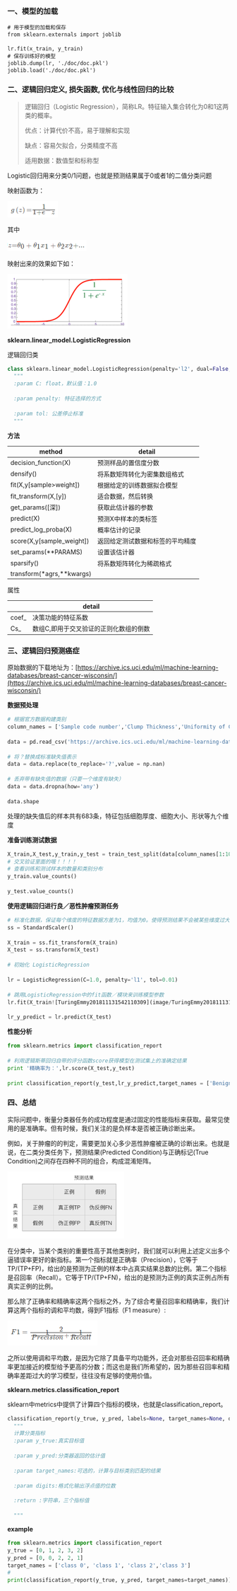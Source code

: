### 一、模型的加载

```
# 用于模型的加载和保存
from sklearn.externals import joblib

lr.fit(x_train, y_train)
# 保存训练好的模型
joblib.dump(lr, './doc/doc.pkl')
joblib.load('./doc/doc.pkl')

```

### 二、逻辑回归定义, 损失函数, 优化与线性回归的比较

> 逻辑回归（Logistic Regression），简称LR。特征输入集合转化为0和1这两类的概率。
>
> 优点：计算代价不高，易于理解和实现
>
> 缺点：容易欠拟合，分类精度不高
>
> 适用数据：数值型和标称型

Logistic回归用来分类0/1问题，也就是预测结果属于0或者1的二值分类问题

映射函数为：

![TuringEmmy201811131542108961](image/TuringEmmy201811131542108961.png)

其中

![TuringEmmy201811131542109020](image/TuringEmmy201811131542109020.png)

映射出来的效果如下如：

![TuringEmmy201811131542109076](image/TuringEmmy201811131542109076.png)

**sklearn.linear_model.LogisticRegression**

逻辑回归类

```python
class sklearn.linear_model.LogisticRegression(penalty='l2', dual=False, tol=0.0001, C=1.0, fit_intercept=True, intercept_scaling=1, class_weight=None, random_state=None, solver='liblinear', max_iter=100, multi_class='ovr', verbose=0, warm_start=False, n_jobs=1)
  """
  :param C: float，默认值：1.0

  :param penalty: 特征选择的方式

  :param tol: 公差停止标准
  """
```

**方法**

| method                     | detail           |
| -------------------------- | ---------------- |
| decision_function(X)       | 预测样品的置信度分数       |
| densify()                  | 将系数矩阵转化为密集数组格式   |
| fit(X,y[sample>weight])    | 根据给定的训练数据拟合模型    |
| fit_transform(X,[y])       | 适合数据，然后转换        |
| get_params([深])            | 获取此估计器的参数        |
| predict(X)                 | 预测X中样本的类标签       |
| predict_log_proba(X)       | 概率估计的记录          |
| score(X,y[sample_weight])  | 返回给定测试数据和标签的平均精度 |
| set_params(\*\*PARAMS)     | 设置该估计器           |
| sparsify()                 | 将系数矩阵转化为稀疏格式     |
| transform(\*agrs,**kwargs) |                  |

属性

|       | detail               |
| ----- | -------------------- |
| coef_ | 决策功能的特征系数            |
| Cs_   | 数组C,即用于交叉验证的正则化数组的倒数 |



### 三、逻辑回归预测癌症

原始数据的下载地址为：[https://archive.ics.uci.edu/ml/machine-learning-databases/breast-cancer-wisconsin/](https://archive.ics.uci.edu/ml/machine-learning-databases/breast-cancer-wisconsin/)

**数据预处理**

```python
# 根据官方数据构建类别
column_names = ['Sample code number','Clump Thickness','Uniformity of Cell Size','Uniformity of Cell Shape','Marginal Adhesion','Single Epithelial Cell Size','Bare Nuclei','Bland Chromatin','Normal Nucleoli','Mitoses','Class'],

data = pd.read_csv('https://archive.ics.uci.edu/ml/machine-learning-databases/breast-cancer-wisconsin/',names = column_names)

# 将？替换成标准缺失值表示
data = data.replace(to_replace='?',value = np.nan)

# 丢弃带有缺失值的数据（只要一个维度有缺失）
data = data.dropna(how='any')

data.shape
```

处理的缺失值后的样本共有683条，特征包括细胞厚度、细胞大小、形状等九个维度

**准备训练测试数据**

```python
X_train,X_test,y_train,y_test = train_test_split(data[column_names[1:10]],data[column_names[10]],test_size=0.25,random_state=42)
# 交叉验证里面的哦！！！！
# 查看训练和测试样本的数量和类别分布
y_train.value_counts()

y_test.value_counts()
```

**使用逻辑回归进行良／恶性肿瘤预测任务**

```python
# 标准化数据，保证每个维度的特征数据方差为1，均值为0。使得预测结果不会被某些维度过大的特征值而主导
ss = StandardScaler()

X_train = ss.fit_transform(X_train)
X_test = ss.transform(X_test)

# 初始化 LogisticRegression

lr = LogisticRegression(C=1.0, penalty='l1', tol=0.01)

# 跳用LogisticRegression中的fit函数／模块来训练模型参数
lr.fit(X_train![TuringEmmy201811131542110309](image/TuringEmmy201811131542110309.png),y_train)

lr_y_predict = lr.predict(X_test)
```

**性能分析**

```python
from sklearn.metrics import classification_report

# 利用逻辑斯蒂回归自带的评分函数score获得模型在测试集上的准确定结果
print '精确率为：',lr.score(X_test,y_test)

print classification_report(y_test,lr_y_predict,target_names = ['Benign','Maligant'])
```

### 四、总结

实际问题中，衡量分类器任务的成功程度是通过固定的性能指标来获取。最常见使用的是准确率。但有时候，我们关注的是负样本是否被正确诊断出来。

例如，关于肿瘤的的判定，需要更加关心多少恶性肿瘤被正确的诊断出来。也就是说，在二类分类任务下，预测结果(Predicted Condition)与正确标记(True Condition)之间存在四种不同的组合，构成混淆矩阵。

![TuringEmmy201811131542110309](image/TuringEmmy201811131542110309.png)

在分类中，当某个类别的重要性高于其他类别时，我们就可以利用上述定义出多个逼错误率更好的新指标。第一个指标就是正确率（Precision），它等于TP/(TP+FP)，给出的是预测为正例的样本中占真实结果总数的比例。第二个指标是召回率（Recall）。它等于TP/(TP+FN)，给出的是预测为正例的真实正例占所有真实正例的比例。

那么除了正确率和精确率这两个指标之外，为了综合考量召回率和精确率，我们计算这两个指标的调和平均数，得到F1指标（F1 measure）:

![TuringEmmy201811131542110402](image/TuringEmmy201811131542110402.png)

之所以使用调和平均数，是因为它除了具备平均功能外，还会对那些召回率和精确率更加接近的模型给予更高的分数；而这也是我们所希望的，因为那些召回率和精确率差距过大的学习模型，往往没有足够的使用价值。

**sklearn.metrics.classification_report**

sklearn中metrics中提供了计算四个指标的模块，也就是classification_report。

```python
classification_report(y_true, y_pred, labels=None, target_names=None, digits=2)
  """
  计算分类指标
  :param y_true:真实目标值

  :param y_pred:分类器返回的估计值

  :param target_names:可选的，计算与目标类别匹配的结果

  :param digits:格式化输出浮点值的位数

  :return :字符串，三个指标值

  """
```
**example**

```python
from sklearn.metrics import classification_report
y_true = [0, 1, 2, 3, 2]
y_pred = [0, 0, 2, 2, 1]
target_names = ['class 0', 'class 1', 'class 2','class 3']
# 
print(classification_report(y_true, y_pred, target_names=target_names))
```